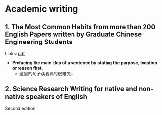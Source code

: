 # Academic writing 

## 1. The Most Common Habits from more than 200 English Papers written by Graduate Chinese Engineering Students

Links: [pdf](https://www.cse.cuhk.edu.hk/~cslui/english_writing1.pdf)

- **Prefacing the main idea of a sentence by stating the purpose, location or reason first.** 
  - 这里的句子读着真的很难受.. 

## 2. Science Research Writing for native and non-native speakers of English

Second edition. 


